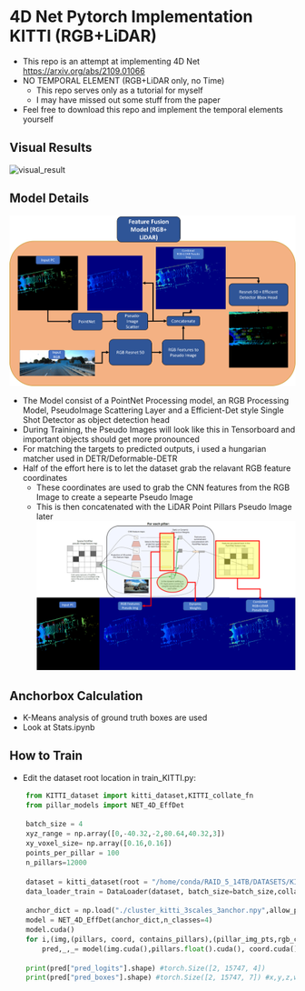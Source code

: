 # 4D Net Pytorch Implementation KITTI (RGB+LiDAR)
- This repo is an attempt at implementing 4D Net https://arxiv.org/abs/2109.01066
- NO TEMPORAL ELEMENT (RGB+LiDAR only, no Time)
    - This repo serves only as a tutorial for myself
    - I may have missed out some stuff from the paper
- Feel free to download this repo and implement the temporal elements yourself

## Visual Results
![visual_result](./images/4dnet_visual.png)

## Model Details 
![4dnet](./images/4dnet2.png)
- The Model consist of a PointNet Processing model, an RGB Processing Model, PseudoImage Scattering Layer and a Efficient-Det style Single Shot Detector as object detection head
- During Training, the Pseudo Images will look like this in Tensorboard and important objects should get more pronounced
- For matching the targets to predicted outputs, i used a hungarian matcher used in DETR/Deformable-DETR
- Half of the effort here is to let the dataset grab the relavant RGB feature coordinates
    - These coordinates are used to grab the CNN features from the RGB Image to create a sepearte Pseudo Image
    - This is then concatenated with the LiDAR Point Pillars Pseudo Image later
![PseudoImages](./images/pseudoimg.png)

## Anchorbox Calculation
- K-Means analysis of ground truth boxes are used
- Look at Stats.ipynb

## How to Train
- Edit the dataset root location in train_KITTI.py:
```python
    from KITTI_dataset import kitti_dataset,KITTI_collate_fn
    from pillar_models import NET_4D_EffDet
    
    batch_size = 4
    xyz_range = np.array([0,-40.32,-2,80.64,40.32,3])
    xy_voxel_size= np.array([0.16,0.16])
    points_per_pillar = 100
    n_pillars=12000

    dataset = kitti_dataset(root = "/home/conda/RAID_5_14TB/DATASETS/KITTI_dataset/training/" , xyz_range = xyz_range,xy_voxel_size= xy_voxel_size,points_per_pillar = points_per_pillar,n_pillars=n_pillars)
    data_loader_train = DataLoader(dataset, batch_size=batch_size,collate_fn= KITTI_collate_fn, num_workers=8, shuffle=True)

    anchor_dict = np.load("./cluster_kitti_3scales_3anchor.npy",allow_pickle=True).item()
    model = NET_4D_EffDet(anchor_dict,n_classes=4)
    model.cuda()
    for i,(img,(pillars, coord, contains_pillars),(pillar_img_pts,rgb_coors,contains_rgb),targets) in enumerate(data_loader_train):
        pred,_,_= model(img.cuda(),pillars.float().cuda(), coord.cuda(), contains_pillars.cuda(),pillar_img_pts.float().cuda(),rgb_coors.cuda(),contains_rgb.cuda())
     
    print(pred["pred_logits"].shape) #torch.Size([2, 15747, 4])
    print(pred["pred_boxes"].shape) #torch.Size([2, 15747, 7]) #x,y,z,w,l,h,r

```
